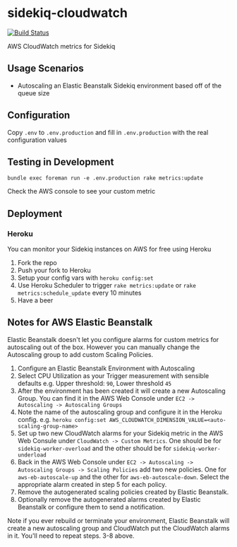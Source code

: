 # sidekiq-cloudwatch

[![Build Status](https://travis-ci.org/dwilkie/sidekiq-cloudwatch.svg?branch=master)](https://travis-ci.org/dwilkie/sidekiq-cloudwatch)

AWS CloudWatch metrics for Sidekiq

## Usage Scenarios

* Autoscaling an Elastic Beanstalk Sidekiq environment based off of the queue size

## Configuration

Copy `.env` to `.env.production` and fill in `.env.production` with the real configuration values

## Testing in Development

```
bundle exec foreman run -e .env.production rake metrics:update
```

Check the AWS console to see your custom metric

## Deployment

### Heroku

You can monitor your Sidekiq instances on AWS for free using Heroku

1. Fork the repo
2. Push your fork to Heroku
3. Setup your config vars with `heroku config:set`
4. Use Heroku Scheduler to trigger `rake metrics:update` or `rake metrics:schedule_update` every 10 minutes
5. Have a beer

## Notes for AWS Elastic Beanstalk

Elastic Beanstalk doesn't let you configure alarms for custom metrics for autoscaling out of the box. However you can manually change the Autoscaling group to add custom Scaling Policies.

1. Configure an Elastic Beanstalk Environment with Autoscaling
2. Select CPU Utilization as your Trigger measurement with sensible defaults e.g. Upper threshold: `90`, Lower threshold `45`
3. After the environment has been created it will create a new Autoscaling Group. You can find it in the AWS Web Console under `EC2 -> Autoscaling -> Autoscaling Groups`
4. Note the name of the autoscaling group and configure it in the Heroku config. e.g. `heroku config:set AWS_CLOUDWATCH_DIMENSION_VALUE=<auto-scaling-group-name>`
5. Set up two new CloudWatch alarms for your Sidekiq metric in the AWS Web Consule under `CloudWatch -> Custom Metrics`. One should be for `sidekiq-worker-overload` and the other should be for `sidekiq-worker-underload`
6. Back in the AWS Web Console under `EC2 -> Autoscaling -> Autoscaling Groups -> Scaling Policies` add two new policies. One for `aws-eb-autoscale-up` and the other for `aws-eb-autoscale-down`. Select the appropriate alarm created in step 5 for each policy.
7. Remove the autogenerated scaling policies created by Elastic Beanstalk.
8. Optionally remove the autogenerated alarms created by Elastic Beanstalk or configure them to send a notification.

Note if you ever rebuild or terminate your environment, Elastic Beanstalk will create a new autoscaling group and CloudWatch put the CloudWatch alarms in it. You'll need to repeat steps. 3-8 above.
